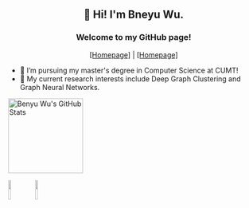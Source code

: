 <center><h2>👋 Hi! I'm Bneyu Wu.</h2></center> 

<center><h3>Welcome to my GitHub page!</h3></center>

<center> <a href="https://www.marigold.website" target="_blank">[Homepage]</a> | <a href="https://www.marigold.website" target="_blank">[Homepage]</a> </center>

- 🔭 I’m pursuing my master's degree in Computer Science at CUMT!
- 🌱 My current research interests include Deep Graph Clustering and Graph Neural Networks.



<img src="https://github-readme-stats.vercel.app/api?username=Marigoldwu&theme=buefy&show_icons=true" alt="Benyu Wu's GitHub Stats" height="150" /> 



<code><img width="10%" src="https://www.vectorlogo.zone/logos/java/java-ar21.svg"></code>
<code><img width="10%" src="https://www.vectorlogo.zone/logos/python/python-ar21.svg"></code>